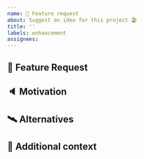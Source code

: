```yaml
---
name: 🚀 Feature request
about: Suggest an idea for this project 🏖
title: ''
labels: enhancement
assignees:
---
```


## 🚀 Feature Request

<!-- A clear and concise description of the feature proposal. -->

## 🔈 Motivation

<!-- Please describe the motivation for this proposal. -->

## 🛰 Alternatives

<!-- A clear and concise description of any alternative solutions or features you've considered. -->

## 📎 Additional context

<!-- Add any other context or screenshots about the feature request here. -->


<!-- Credits -->
<!-- This template is based on TezRomacH template
https://github.com/TezRomacH/python-package-template/blob/master/%7B%7B%20cookiecutter.project_name%20%7D%7D/.github/ISSUE_TEMPLATE/feature_request.md -->
